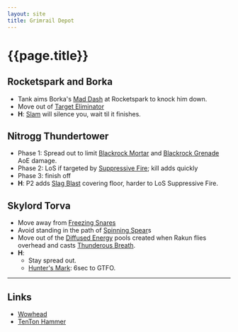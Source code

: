 ```yaml
---
layout: site
title: Grimrail Depot
---
```

# {{page.title}}

## Rocketspark and Borka
* Tank aims Borka's [Mad Dash](http://www.wowhead.com/spell=161089) at Rocketspark to knock him down.
* Move out of [Target Eliminator](http://www.wowhead.com/spell=162500)
* **H**: [Slam](http://www.wowhead.com/spell=162617) will silence you, wait til it finishes.

## Nitrogg Thundertower
* Phase 1: Spread out to limit [Blackrock Mortar](http://www.wowhead.com/spell=163550) and [Blackrock Grenade](http://www.wowhead.com/spell=163539) AoE damage.
* Phase 2: LoS if targeted by [Suppressive Fire](http://www.wowhead.com/spell=160681); kill adds quickly
* Phase 3: finish off
* **H**: P2 adds [Slag Blast](http://www.wowhead.com/spell=166570) covering floor, harder to LoS Suppressive Fire.

## Skylord Torva
* Move away from  [Freezing Snares](http://www.wowhead.com/spell=162066)
* Avoid standing in the path of  [Spinning Spear](http://www.wowhead.com/spell=162058)s
* Move out of the [Diffused Energy](http://www.wowhead.com/spell=161588) pools created when Rakun flies overhead and casts [Thunderous Breath](http://www.wowhead.com/spell=161801). 
* **H**: 
    * Stay spread out.
    * [Hunter's Mark](http://www.wowhead.com/spell=163447): 6sec to GTFO. 

----

## Links
* [Wowhead](http://www.wowhead.com/guide=2666/grimrail-depot-dungeon-strategy-guide)
* [TenTon Hammer](http://www.tentonhammer.com/guides/world-warcraft/warlords-draenor-grimrail-depot-guide)
